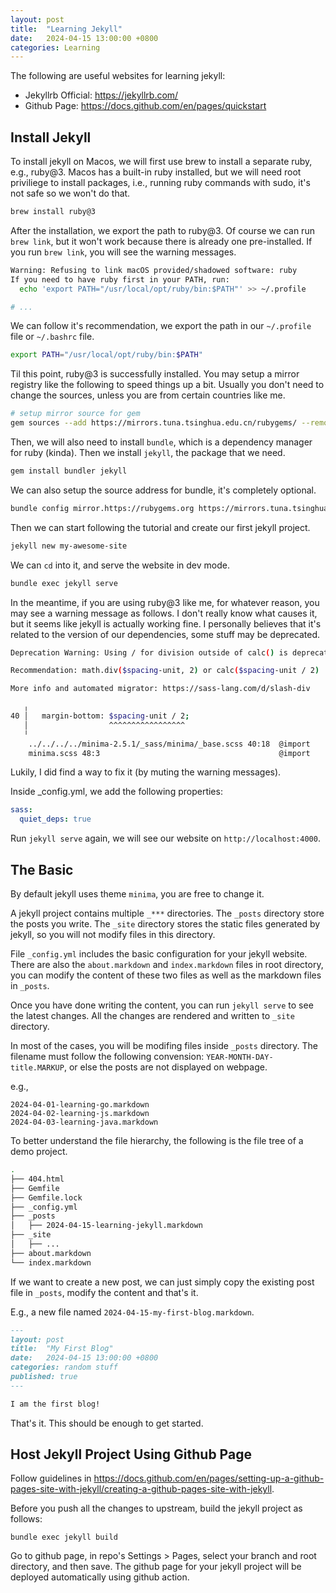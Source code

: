 ```yaml
---
layout: post
title:  "Learning Jekyll"
date:   2024-04-15 13:00:00 +0800
categories: Learning
---
```


The following are useful websites for learning jekyll:

- Jekyllrb Official: https://jekyllrb.com/
- Github Page: https://docs.github.com/en/pages/quickstart

## Install Jekyll

To install jekyll on Macos, we will first use brew to install a separate ruby, e.g., ruby@3. Macos has a built-in ruby installed, but we will need root priviliege to install packages, i.e., running ruby commands with sudo, it's not safe so we won't do that.

```sh
brew install ruby@3
```

After the installation, we export the path to ruby@3. Of course we can run `brew link`, but it won't work because there is already one pre-installed. If you run `brew link`, you will see the warning messages.

```sh
Warning: Refusing to link macOS provided/shadowed software: ruby
If you need to have ruby first in your PATH, run:
  echo 'export PATH="/usr/local/opt/ruby/bin:$PATH"' >> ~/.profile

# ...
```

We can follow it's recommendation, we export the path in our `~/.profile` file or `~/.bashrc` file.

```sh
export PATH="/usr/local/opt/ruby/bin:$PATH"
```

Til this point, ruby@3 is successfully installed. You may setup a mirror registry like the following to speed things up a bit. Usually you don't need to change the sources, unless you are from certain countries like me.

```sh
# setup mirror source for gem
gem sources --add https://mirrors.tuna.tsinghua.edu.cn/rubygems/ --remove https://rubygems.org/
```

Then, we will also need to install `bundle`, which is a dependency manager for ruby (kinda). Then we install `jekyll`, the package that we need.

```sh
gem install bundler jekyll
```

We can also setup the source address for bundle, it's completely optional.

```sh
bundle config mirror.https://rubygems.org https://mirrors.tuna.tsinghua.edu.cn/rubygems
```

Then we can start following the tutorial and create our first jekyll project.

```sh
jekyll new my-awesome-site
```

We can `cd` into it, and serve the website in dev mode.

```sh
bundle exec jekyll serve
```

In the meantime, if you are using ruby@3 like me, for whatever reason, you may see a warning message as follows. I don't really know what causes it, but it seems like jekyll is actually working fine. I personally believes that it's related to the version of our dependencies, some stuff may be deprecated.

```sh
Deprecation Warning: Using / for division outside of calc() is deprecated and will be removed in Dart Sass 2.0.0.

Recommendation: math.div($spacing-unit, 2) or calc($spacing-unit / 2)

More info and automated migrator: https://sass-lang.com/d/slash-div

   ╷
40 │   margin-bottom: $spacing-unit / 2;
   │                  ^^^^^^^^^^^^^^^^^
   ╵
    ../../../../minima-2.5.1/_sass/minima/_base.scss 40:18  @import
    minima.scss 48:3                                        @import
```

Lukily, I did find a way to fix it (by muting the warning messages).

Inside _config.yml, we add the following properties:

```yaml
sass:
  quiet_deps: true
```

Run `jekyll serve` again, we will see our website on `http://localhost:4000`.

## The Basic

By default jekyll uses theme `minima`, you are free to change it.

A jekyll project contains multiple `_***` directories. The `_posts` directory store the posts you write. The `_site` directory stores the static files generated by jekyll, so you will not modify files in this directory.

File `_config.yml` includes the basic configuration for your jekyll website. There are also the `about.markdown` and `index.markdown` files in root directory, you can modify the content of these two files as well as the markdown files in `_posts`.

Once you have done writing the content, you can run `jekyll serve` to see the latest changes. All the changes are rendered and written to `_site` directory.

In most of the cases, you will be modifing files inside `_posts` directory. The filename must follow the following convension: `YEAR-MONTH-DAY-title.MARKUP`, or else the posts are not displayed on webpage.

e.g.,

```
2024-04-01-learning-go.markdown
2024-04-02-learning-js.markdown
2024-04-03-learning-java.markdown
```

To better understand the file hierarchy, the following is the file tree of a demo project.

```sh
.
├── 404.html
├── Gemfile
├── Gemfile.lock
├── _config.yml
├── _posts
│   ├── 2024-04-15-learning-jekyll.markdown
├── _site
│   ├── ...
├── about.markdown
└── index.markdown
```

If we want to create a new post, we can just simply copy the existing post file in `_posts`, modify the content and that's it.

E.g., a new file named `2024-04-15-my-first-blog.markdown`.

```markdown
---
layout: post
title:  "My First Blog"
date:   2024-04-15 13:00:00 +0800
categories: random stuff
published: true
---

I am the first blog!
```

That's it. This should be enough to get started.

## Host Jekyll Project Using Github Page

Follow guidelines in https://docs.github.com/en/pages/setting-up-a-github-pages-site-with-jekyll/creating-a-github-pages-site-with-jekyll.

Before you push all the changes to upstream, build the jekyll project as follows:

```
bundle exec jekyll build
```

Go to github page, in repo's Settings > Pages, select your branch and root directory, and then save. The github page for your jekyll project will be deployed automatically using github action.